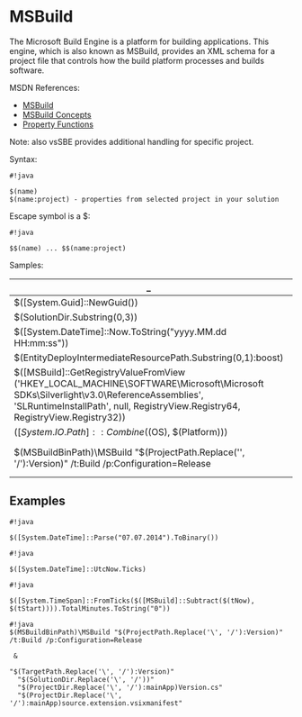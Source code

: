 # MSBuild #

The Microsoft Build Engine is a platform for building applications. This engine, which is also known as MSBuild, provides an XML schema for a project file that controls how the build platform processes and builds software.

MSDN References:

* [MSBuild](http://msdn.microsoft.com/en-us/library/vstudio/dd393574.aspx)
* [MSBuild Concepts](http://msdn.microsoft.com/en-us/library/vstudio/dd637714.aspx)
* [Property Functions](http://msdn.microsoft.com/en-us/library/vstudio/dd633440%28v=vs.120%29.aspx)

Note: also vsSBE provides additional handling for specific project.

Syntax:
```
#!java

$(name)
$(name:project) - properties from selected project in your solution
```

Escape symbol is a $: 
```
#!java

$$(name) ... $$(name:project)
```

Samples:

_                            | Result
---------------------------- | ---
$([System.Guid]::NewGuid())| 2d2c4ac4-b48d-4509-b42b-aaf6b6047866
$(SolutionDir.Substring(0,3))|  d:\
$([System.DateTime]::Now.ToString("yyyy.MM.dd HH:mm:ss"))| 2014.06.19 17:32:53
$(EntityDeployIntermediateResourcePath.Substring(0,1):boost)|  F
$([MSBuild]::GetRegistryValueFromView ('HKEY_LOCAL_MACHINE\SOFTWARE\Microsoft\Microsoft SDKs\Silverlight\v3.0\ReferenceAssemblies', 'SLRuntimeInstallPath', null, RegistryView.Registry64, RegistryView.Registry32)) | C:\Program Files (x86)\Reference Assemblies\Microsoft\Framework\Silverlight\v3.0\
$([System.IO.Path]::Combine($(OS), $(Platform))) | Windows_NT\\x86
$(MSBuildBinPath)\MSBuild "$(ProjectPath.Replace('\', '/'):Version)" /t:Build /p:Configuration=Release | C:\Windows\Microsoft.NET\Framework\v4.0.30319\MSBuild "D:/prg/projects/vsSolutionBuildEvent/Version/Version.csproj" /t:Build /p:Configuration=Release


## Examples ##

```
#!java

$([System.DateTime]::Parse("07.07.2014").ToBinary())
```

```
#!java

$([System.DateTime]::UtcNow.Ticks)
```

```
#!java

$([System.TimeSpan]::FromTicks($([MSBuild]::Subtract($(tNow), $(tStart)))).TotalMinutes.ToString("0"))
```


```
#!java
$(MSBuildBinPath)\MSBuild "$(ProjectPath.Replace('\', '/'):Version)" /t:Build /p:Configuration=Release 
 
 & 
 
"$(TargetPath.Replace('\', '/'):Version)"  
  "$(SolutionDir.Replace('\', '/'))" 
  "$(ProjectDir.Replace('\', '/'):mainApp)Version.cs"  
  "$(ProjectDir.Replace('\', '/'):mainApp)source.extension.vsixmanifest"
```

